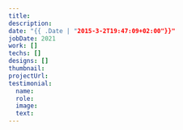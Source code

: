 ```yaml
---
title: 
description: 
date: "{{ .Date | "2015-3-2T19:47:09+02:00"}}"
jobDate: 2021
work: []
techs: []
designs: []
thumbnail: 
projectUrl: 
testimonial:
  name: 
  role: 
  image: 
  text: 
---
```

